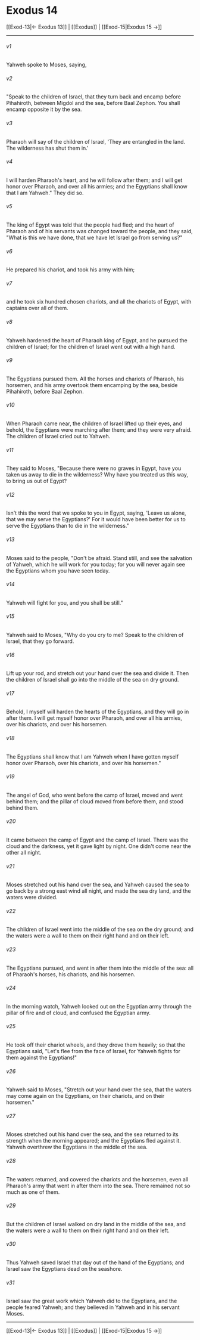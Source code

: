 # Exodus 14

[[Exod-13|← Exodus 13]] | [[Exodus]] | [[Exod-15|Exodus 15 →]]
***



###### v1 
Yahweh spoke to Moses, saying, 

###### v2 
"Speak to the children of Israel, that they turn back and encamp before Pihahiroth, between Migdol and the sea, before Baal Zephon. You shall encamp opposite it by the sea. 

###### v3 
Pharaoh will say of the children of Israel, 'They are entangled in the land. The wilderness has shut them in.' 

###### v4 
I will harden Pharaoh's heart, and he will follow after them; and I will get honor over Pharaoh, and over all his armies; and the Egyptians shall know that I am Yahweh." They did so. 

###### v5 
The king of Egypt was told that the people had fled; and the heart of Pharaoh and of his servants was changed toward the people, and they said, "What is this we have done, that we have let Israel go from serving us?" 

###### v6 
He prepared his chariot, and took his army with him; 

###### v7 
and he took six hundred chosen chariots, and all the chariots of Egypt, with captains over all of them. 

###### v8 
Yahweh hardened the heart of Pharaoh king of Egypt, and he pursued the children of Israel; for the children of Israel went out with a high hand. 

###### v9 
The Egyptians pursued them. All the horses and chariots of Pharaoh, his horsemen, and his army overtook them encamping by the sea, beside Pihahiroth, before Baal Zephon. 

###### v10 
When Pharaoh came near, the children of Israel lifted up their eyes, and behold, the Egyptians were marching after them; and they were very afraid. The children of Israel cried out to Yahweh. 

###### v11 
They said to Moses, "Because there were no graves in Egypt, have you taken us away to die in the wilderness? Why have you treated us this way, to bring us out of Egypt? 

###### v12 
Isn't this the word that we spoke to you in Egypt, saying, 'Leave us alone, that we may serve the Egyptians?' For it would have been better for us to serve the Egyptians than to die in the wilderness." 

###### v13 
Moses said to the people, "Don't be afraid. Stand still, and see the salvation of Yahweh, which he will work for you today; for you will never again see the Egyptians whom you have seen today. 

###### v14 
Yahweh will fight for you, and you shall be still." 

###### v15 
Yahweh said to Moses, "Why do you cry to me? Speak to the children of Israel, that they go forward. 

###### v16 
Lift up your rod, and stretch out your hand over the sea and divide it. Then the children of Israel shall go into the middle of the sea on dry ground. 

###### v17 
Behold, I myself will harden the hearts of the Egyptians, and they will go in after them. I will get myself honor over Pharaoh, and over all his armies, over his chariots, and over his horsemen. 

###### v18 
The Egyptians shall know that I am Yahweh when I have gotten myself honor over Pharaoh, over his chariots, and over his horsemen." 

###### v19 
The angel of God, who went before the camp of Israel, moved and went behind them; and the pillar of cloud moved from before them, and stood behind them. 

###### v20 
It came between the camp of Egypt and the camp of Israel. There was the cloud and the darkness, yet it gave light by night. One didn't come near the other all night. 

###### v21 
Moses stretched out his hand over the sea, and Yahweh caused the sea to go back by a strong east wind all night, and made the sea dry land, and the waters were divided. 

###### v22 
The children of Israel went into the middle of the sea on the dry ground; and the waters were a wall to them on their right hand and on their left. 

###### v23 
The Egyptians pursued, and went in after them into the middle of the sea: all of Pharaoh's horses, his chariots, and his horsemen. 

###### v24 
In the morning watch, Yahweh looked out on the Egyptian army through the pillar of fire and of cloud, and confused the Egyptian army. 

###### v25 
He took off their chariot wheels, and they drove them heavily; so that the Egyptians said, "Let's flee from the face of Israel, for Yahweh fights for them against the Egyptians!" 

###### v26 
Yahweh said to Moses, "Stretch out your hand over the sea, that the waters may come again on the Egyptians, on their chariots, and on their horsemen." 

###### v27 
Moses stretched out his hand over the sea, and the sea returned to its strength when the morning appeared; and the Egyptians fled against it. Yahweh overthrew the Egyptians in the middle of the sea. 

###### v28 
The waters returned, and covered the chariots and the horsemen, even all Pharaoh's army that went in after them into the sea. There remained not so much as one of them. 

###### v29 
But the children of Israel walked on dry land in the middle of the sea, and the waters were a wall to them on their right hand and on their left. 

###### v30 
Thus Yahweh saved Israel that day out of the hand of the Egyptians; and Israel saw the Egyptians dead on the seashore. 

###### v31 
Israel saw the great work which Yahweh did to the Egyptians, and the people feared Yahweh; and they believed in Yahweh and in his servant Moses.

***
[[Exod-13|← Exodus 13]] | [[Exodus]] | [[Exod-15|Exodus 15 →]]
